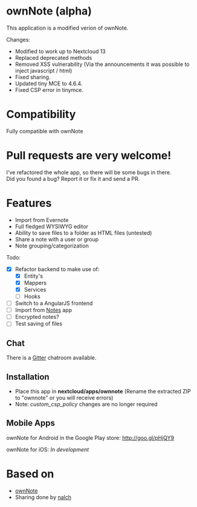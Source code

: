 # ownNote (alpha)
This application is a modified verion of ownNote.

Changes:
- Modified to work up to Nextcloud 13
- Replaced deprecated methods
- Removed XSS vulnerability (Via the announcements it was possible to inject javascript / html)
- Fixed sharing.
- Updated tiny MCE to  4.6.4.
- Fixed CSP error in tinymce.
 
 
# Compatibility
Fully compatible with ownNote

# Pull requests are very welcome!
I've refactored the whole app, so there will be some bugs in there.   
Did you found a bug? Report it or fix it and send a PR.

# Features
- Import from Evernote
- Full fledged WYSIWYG editor
- Ability to save files to a folder as HTML files (untested)
- Share a note with a user or group
- Note grouping/categorization

Todo:
- [x] Refactor backend to make use of:
  - [x] Entity's
  - [x] Mappers
  - [x] Services
  - [ ] Hooks
- [ ] Switch to a AngularJS frontend        
- [ ] Import from [Notes](https://github.com/nextcloud/notes) app
- [ ] Encrypted notes? 
- [ ] Test saving of files   
   
## Chat
There is a [Gitter](https://gitter.im/nextnotes/Lobby) chatroom available.
   
## Installation
- Place this app in **nextcloud/apps/ownnote** (Rename the extracted ZIP to "ownnote" or you will receive errors)
- Note: *custom_csp_policy* changes are no longer required

## Mobile Apps
ownNote for Android in the Google Play store: http://goo.gl/pHjQY9

ownNote for iOS: *In development*

# Based on
- [ownNote](https://github.com/Fmstrat/ownnote)
- Sharing done by [nalch](https://github.com/nalch)